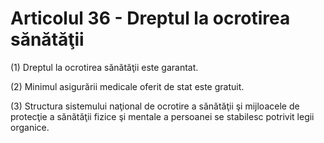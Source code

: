 # Articolul 36 - Dreptul la ocrotirea sănătăţii

(1) Dreptul la ocrotirea sănătăţii este garantat.

(2) Minimul asigurării medicale oferit de stat este gratuit.

(3) Structura sistemului naţional de ocrotire a sănătăţii şi mijloacele de protecţie a sănătăţii fizice şi mentale a persoanei se stabilesc potrivit legii organice.